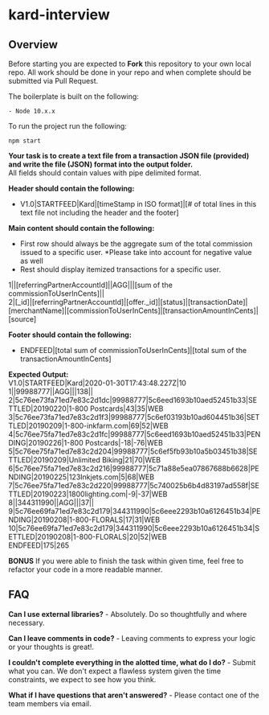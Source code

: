# kard-interview

## Overview

Before starting you are expected to **Fork** this repository to your own local repo. All work should be done in your repo and when complete should be submitted via Pull Request.

The boilerplate is built on the following:

    - Node 10.x.x

To run the project run the following: 

`npm start`

**Your task is to create a text file from a transaction JSON file (provided) and write the file (JSON) format into the output folder.**<br />
All fields should contain values with pipe delimited format.
  
**Header should contain the following:**  
  
- V1.0|STARTFEED|Kard|[timeStamp in ISO format]|[# of total lines in this text file not including the header and the footer]
  
**Main content should contain the following:**  
- First row should always be the aggregate sum of the total commission issued to a specific user. *Please take into account for negative value as well
- Rest should display itemized transactions for a specific user.

1||[referringPartnerAccountId]||AGG|||[sum of the commissionToUserInCents]||  
2|[_id]|[referringPartnerAccountId]|[offer._id]|[status]|[transactionDate]|[merchantName]|[commissionToUserInCents]|[transactionAmountInCents]|[source]

**Footer should contain the following:**  
  
- ENDFEED|[total sum of commissionToUserInCents]|[total sum of the transactionAmountInCents]


**Expected Output:**  
      V1.0|STARTFEED|Kard|2020-01-30T17:43:48.227Z|10  
      1||99988777||AGG|||138||  
      2|5c76ee73fa71ed7e83c2d1dc|99988777|5c6eed1693b10aed52451b33|SETTLED|20190220|1-800 Postcards|43|35|WEB  
      3|5c76ee73fa71ed7e83c2d1f3|99988777|5c6ef03193b10ad604451b36|SETTLED|20190209|1-800-inkfarm.com|69|52|WEB  
      4|5c76ee75fa71ed7e83c2d1fc|99988777|5c6eed1693b10aed52451b33|PENDING|20190226|1-800 Postcards|-18|-76|WEB  
      5|5c76ee75fa71ed7e83c2d204|99988777|5c6ef5fb93b10a5b03451b38|SETTLED|20190209|Unlimited Biking|21|70|WEB  
      6|5c76ee75fa71ed7e83c2d216|99988777|5c71a88e5ea07867688b6628|PENDING|20190225|123Inkjets.com|5|68|WEB  
      7|5c76ee75fa71ed7e83c2d220|99988777|5c740025b6b4d83197ad558f|SETTLED|20190223|1800lighting.com|-9|-37|WEB  
      8||344311990||AGG|||37||  
      9|5c76ee69fa71ed7e83c2d179|344311990|5c6eee2293b10a6126451b34|PENDING|20190208|1-800-FLORALS|17|31|WEB  
      10|5c76ee69fa71ed7e83c2d179|344311990|5c6eee2293b10a6126451b34|SETTLED|20190208|1-800-FLORALS|20|52|WEB  
      ENDFEED|175|265  

**BONUS**
If you were able to finish the task within given time, feel free to refactor your code in a more readable manner.

## FAQ

**Can I use external libraries?** - Absolutely.  Do so thoughtfully and where necessary.

**Can I leave comments in code?** - Leaving comments to express your logic or your thoughts is great!.

**I couldn't complete everything in the alotted time, what do I do?** - Submit what you can. We don't expect a flawless system given the time constraints, we expect to see how you think.

**What if I have questions that aren't answered?** - Please contact one of the team members via email.